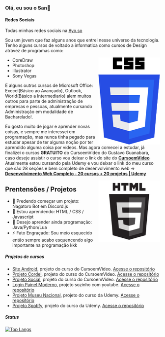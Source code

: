 ### Olá, eu sou o San👋
#### Redes Sociais
Todas minhas redes sociais na <a href="https://ayo.so/ysanzinho_" target="_blank">Ayo.so</a>

Sou um jovem que faz alguns anos que entrei nesse universo da tecnologia. Tenho alguns cursos de voltado a informatica como cursos de Design atrávez de programas como:

<img align="right" src="img/css3-logo.png" width="200">

* CoreDraw
* Photoshop
* Illustrator
* Sony Vegas
  
E alguns outros cursos de Microsoft Office: Execel(Básico ao Avançado), Outlook, World(Básico a Intermediario) alem muitos outros para parte de administração de empresas e pessoas, atualmente cursando Administração em modalidade de Bacharelado!.

Eu gosto muito de jogar e aprender novas coisas, e sempre me interessei em programação, mas nunca tinha pegado para estudar apesar de ter alguma noção por ter aprendido alguma coisa por vídeos. Mas agora comecei a estudar, já finalizei o cursos **GRATUITO** do CursoemVideo do Gustavo Guanabara, caso deseje assistir o curso vou deixar o link do site do **<a href="https://www.cursoemvideo.com" target="_blank">CursoemVideo</a>**
Atualmente estou cursando pela Udemy e vou deixar o link do meu curso que são 28 seções e bem completo de desenvolvimento web ⇒ **<a href="https://www.udemy.com/course/web-completo/" target="_blank">Desenvolvimento Web Completo - 20 cursos + 20 projetos | Udemy</a>**

<img align="right" src="img/html5-logo.png" width="200">

## Prentensões / Projetos

- 🔭 Predendo começar um projeto: Nagatoro Bot em Discord.js
- 🌱 Estou aprendendo: HTML / CSS / Javascript
- 💬 Desejo aprender ainda programação: Java/Python/Lua
- ⚡ Fato Engraçado: Sou meio esquecido então sempre acabo esquencendo algo importante na programação kkk

##### Projetos de cursos
- <a href="https://ysanzinho.github.io/site-android/" target="_blank">Site Android</a>, projeto do curso do CursoemVideo. <a href="https://github.com/ySanzinho/site-android" target="_blank">Acesse o repositório</a>
- <a href="https://ysanzinho.github.io/projeto-cordel/" target="_blank">Projeto Cordel</a>, projeto do curso do CursoemVideo. <a href="https://github.com/ySanzinho/projeto-cordel" target="_blank">Acesse o repositório</a>
- <a href="https://ysanzinho.github.io/projeto-social/" target="_blank">Projeto Social</a>, projeto do curso do CursoemVideo. <a href="https://github.com/ySanzinho/projeto-social" target="_blank">Acesse o repositório</a>
- <a href="https://login-painel.glitch.me/" target="_blank">Login Painel Moderno</a>, projeto sozinho com youtube. <a href="https://glitch.com/~login-painel" target="_blank">Acesse o repositório</a>
- <a href="https://ysanzinho.github.io/projeto-museu-nacional/" target="_blank">Projeto Museu Nacional</a>, projeto do curso da Udemy. <a href="https://github.com/ySanzinho/projeto-museu-nacional" target="_blank">Acesse o repositório</a>
- <a href="https://ysanzinho.github.io/projeto-spotify/" target="_blank">Projeto Spotify</a>, projeto do curso da Udemy. <a href="https://github.com/ySanzinho/projeto-spotify" target="_blank">Acesse o repositório</a>

##### Status
[![Top Langs](https://github-readme-stats.vercel.app/api/top-langs/?username=ySanzinho&layout=compact)](https://github.com/anuraghazra/github-readme-stats)
